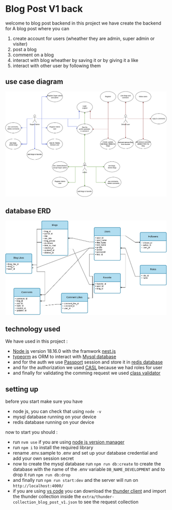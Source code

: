 # Blog Post V1 back

welcome to blog post backend
in this project we have create the backend for A blog post where you can

1. create account for users (wheather they are admin, super admin or visiter)
2. post a blog
3. comment on a blog
4. interact with blog wheather by saving it or by giving it a like
5. interact with other user by following them

## use case diagram

![usecase Diagram](./extra/use-case-diagram.png)

## database ERD

![database ERD](./extra/database-model.png)

## technology used

We have used in this project :

- [Node js](https://nodejs.org/dist/latest-v18.x/docs/api/documentation.html) version 18.16.0 with the framwork [nest.js](https://docs.nestjs.com/)
- [typeorm](https://typeorm.io/) as ORM to interact with [Mysql database](https://dev.mysql.com/doc/)
- and for the auth we use [Passport](https://www.passportjs.org/docs/) session and store it in [redis database](https://redis.io/)
- and for the authorization we used [CASL](https://casl.js.org/v6/en/guide/intro) because we had roles for user
- and finally for validating the comming request we used [class validator](https://github.com/typestack/class-validator#validation-decorators)

## setting up

before you start make sure you have

- node js, you can check that using `node -v`
- mysql database running on your device
- redis database running on your device

now to start you should :

- run `nvm use` if you are using [node js version manager](https://github.com/nvm-sh/nvm)
- run `npm i` to install the required library
- rename .env.sample to .env and set up your database credential and add your own session secret
- now to create the mysql database run `npm run db:create` to create the database with the name of the .env variable `DB_NAME_DEVELOPMENT` and to drop it run `npm run db:drop`
- and finally run `npm run start:dev` and the server will run on `http://localhost:4000/`
- if you are using [vs code](https://code.visualstudio.com/) you can download the [thunder client](https://code.visualstudio.com/) and import the thunder collection inside the `extra/thunder-collection_blog_post_v1.json` to see the request collection
